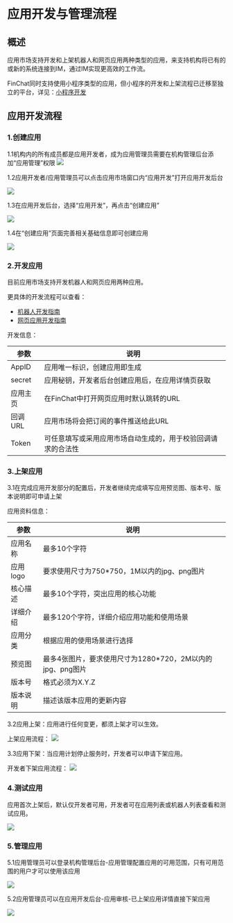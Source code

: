 # 应用开发与管理流程
## 概述
应用市场支持开发和上架机器人和网页应用两种类型的应用，来支持机构将已有的或新的系统连接到IM，通过IM实现更高效的工作流。

FinChat同时支持使用小程序类型的应用，但小程序的开发和上架流程已迁移至独立的平台，详见：[小程序开发](https://mp.finogeeks.com/mop/document/)

## 应用开发流程
### 1.创建应用
1.1机构内的所有成员都是应用开发者，成为应用管理员需要在机构管理后台添加“应用管理”权限
![](../material/finstore-auth.png)

1.2应用开发者/应用管理员可以点击应用市场窗口内“应用开发”打开应用开发后台

![](../material/admin.png)

1.3在应用开发后台，选择“应用开发”，再点击“创建应用”

 ![](../material/create_application1.png)

1.4在“创建应用”页面完善相关基础信息即可创建应用

 ![](../material/create_application2.png)

### 2.开发应用
目前应用市场支持开发机器人和网页应用两种应用。

更具体的开发流程可以查看：
* [机器人开发指南](https://docs.finogeeks.club/docs/finchat/#/bot)
* [网页应用开发指南](http://)

开发信息：

| 参数 | 说明 |
| -------- | -------- | 
| AppID     |  应用唯一标识，创建应用即生成    | 
| secret     |  应用秘钥，开发者后台创建应用后，在应用详情页获取 | 
| 应用主页  |  在FinChat中打开网页应用时默认跳转的URL   | 
| 回调URL   |   应用市场将会把订阅的事件推送给此URL   | 
| Token     |  可任意填写或采用应用市场自动生成的，用于校验回调请求的合法性 | 


### 3.上架应用

3.1在完成应用开发部分的配置后，开发者继续完成填写应用预览图、版本号、版本说明即可申请上架

应用资料信息：

| 参数 | 说明 |
| --------| -------- | 
| 应用名称 |   最多10个字符  | 
| 应用logo |  要求使用尺寸为750*750，1M以内的jpg、png图片| 
| 核心描述  |  最多10个字符，突出应用的核心功能   | 
| 详细介绍  |   最多120个字符，详细介绍应用功能和使用场景   | 
| 应用分类  |   根据应用的使用场景进行选择   | 
| 预览图  | 最多4张图片，要求使用尺寸为1280*720，2M以内的jpg、png图片  | 
| 版本号  | 格式必须为X.Y.Z  | 
| 版本说明  | 描述该版本应用的更新内容  | 


3.2应用上架：应用进行任何变更，都须上架才可以生效。

上架应用流程：
 ![](../material/published.png)

3.3应用下架：当应用计划停止服务时，开发者可以申请下架应用。

开发者下架应用流程：
 ![](../material/unpublished.png)


### 4.测试应用
应用首次上架后，默认仅开发者可用，开发者可在应用列表或机器人列表查看和测试应用。

 ![](../material/test_application.png)

### 5.管理应用
5.1应用管理员可以登录机构管理后台-应用管理配置应用的可用范围，只有可用范围的用户才可以使用该应用

 ![](../material/manage_application1.png)
 
5.2应用管理员可以在应用开发后台-应用审核-已上架应用详情直接下架应用

 ![](../material/manage_application2.png)
